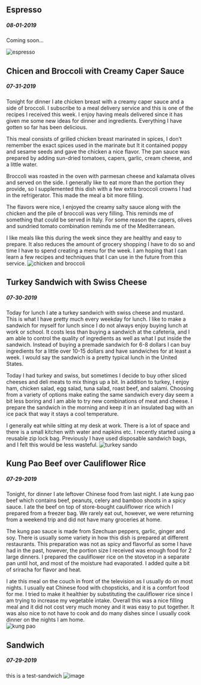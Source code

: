 ## Espresso
##### 08-01-2019

Coming soon...

![espresso](/img/img_3777.jpg)
## Chicen and Broccoli with Creamy Caper Sauce
##### 07-31-2019
Tonight for dinner I ate chicken breast with a creamy caper sauce and a side of broccoli. I subscribe to a meal delivery service and this is one of the recipes I received this week. I enjoy having meals delivered since it has given me some new ideas for dinner and ingredients. Everything I have gotten so far has been delicious. 

This meal consists of grilled chicken breast marinated in spices, I don’t remember the exact spices used in the marinate but It it contained poppy and sesame seeds and gave the chicken a nice flavor. The pan sauce was prepared by adding sun-dried tomatoes, capers, garlic, cream cheese, and a little water. 

Broccoli was roasted in the oven with parmesan cheese and kalamata olives and served on the side. I generally like to eat more than the portion they provide, so I supplemented this dish with a few extra broccoli crowns I had in the refrigerator. This made the meal a bit more filling. 

The flavors were nice, I enjoyed the creamy salty sauce along with the chicken and the pile of broccoli was very filling. This reminds me of something that could be served in Italy. For some reason the capers, olives and sundried tomato combination reminds me of the Mediterranean. 

I like meals like this during the week since they are healthy and easy to prepare. It also reduces the amount of grocery shopping I have to do so and time I have to spend creating a menu for the week. I am hoping that I can learn a few recipes and techniques that I can use in the future from this service.
![chicken and broccoli](/img/img_3772.jpg)
## Turkey Sandwich with Swiss Cheese
##### 07-30-2019
Today for lunch I ate a turkey sandwich with swiss cheese and mustard. This is what I have pretty much every weekday for lunch. I like to make a sandwich for myself for lunch since I do not always enjoy buying lunch at work or school. It costs less than buying a sandwich at the cafeteria, and I am able to control the quality of ingredients as well as what I put inside the sandwich. Instead of buying a premade sandwich for 6-8 dollars I can buy ingredients for a little over 10-15 dollars and have sandwiches for at least a week. I would say the sandwich is a pretty typical lunch in the United States. 

Today I had turkey and swiss, but sometimes I decide to buy other sliced cheeses and deli meats to mix things up a bit. In addition to turkey, I enjoy ham, chicken salad, egg salad, tuna salad, roast beef, and salami. Choosing from a variety of options make eating the same sandwich every day seem a bit less boring and I am able to try new combinations of meat and cheese. I prepare the sandwich in the morning and keep it in an insulated bag with an ice pack that way it stays a cool temperature. 

I generally eat while sitting at my desk at work. There is a lot of space and there is a small kitchen with water and napkins etc. I recently started using a reusable zip lock bag. Previously I have used disposable sandwich bags, and I felt this would be less wasteful.
![turkey sando](/img/IMG_3770.jpg)
## Kung Pao Beef over Cauliflower Rice
##### 07-29-2019
Tonight, for dinner I ate leftover Chinese food from last night. I ate kung pao beef which contains beef, peanuts, celery and bamboo shoots in a spicy sauce. I ate the beef on top of store-bought cauliflower rice which I prepared from a freezer bag. We rarely eat out, however, we were returning from a weekend trip and did not have many groceries at home. 

The kung pao sauce is made from Szechuan peppers, garlic, ginger and soy. There is usually some variety in how this dish is prepared at different restaurants. This preparation was not as spicy and flavorful as some I have had in the past, however, the portion size I received was enough food for 2 large dinners. I prepared the cauliflower rice on the stovetop in a separate pan until hot, and most of the moisture had evaporated. I added quite a bit of sriracha for flavor and heat. 

I ate this meal on the couch in front of the television as I usually do on most nights. I usually eat Chinese food with chopsticks, and it is a comfort food for me. I tried to make it healthier by substituting the cauliflower rice since I am trying to increase my vegetable intake. Overall this was a nice filling meal and it did not cost very much money and it was easy to put together. It was also nice to not have to cook and do many dishes since I usually cook dinner on the nights I am home.  
![kung pao](/img/IMG_3764.jpg)
## Sandwich
##### 07-29-2019
this is a test-sandwich
![image](https://upload.wikimedia.org/wikipedia/commons/e/e6/BLT_sandwich_on_toast.jpg)
